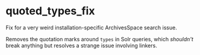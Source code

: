 # quoted_types_fix

Fix for a very weird installation-specific ArchivesSpace search issue.

Removes the quotation marks around `types` in Solr queries, which _shouldn't_ break anything but resolves a strange issue involving linkers.
